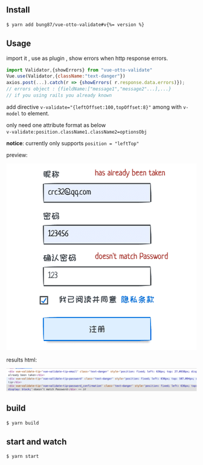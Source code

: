 ## Install

```sh
$ yarn add bung87/vue-otto-validate#v{%= version %}
```
## Usage  
import it , use as plugin , show errors when http response errors.
```js
import Validator,{showErrors} from "vue-otto-validate"
Vue.use(Validator,{className:"text-danger"})
axios.post(...).catch(r => {showErrors( r.response.data.errors)});
// errors object : {fieldName:["message1","message2"...],...}
// if you using rails you already known
```
add directive `v-validate="{leftOffset:100,topOffset:8}"` among with `v-model` to element.  

only need one attribute format as below  
`v-validate:position.className1.className2=optionsObj`  

__notice__: currently only supports `position = "leftTop"`  

preview:

![preview](media/preview.min.png)

results html:

![html](media/html.min.png)
## build

```sh
$ yarn build
```

## start and watch

```sh
$ yarn start
```
